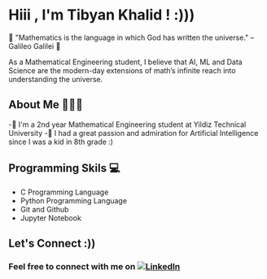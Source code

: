 # Hiii , I'm Tibyan Khalid ! :)))

🧠 "Mathematics is the language in which God has written the universe."
– Galileo Galilei 🌌

As a Mathematical Engineering student, I believe that AI, ML and Data Science are
the modern-day extensions of math’s infinite reach into understanding the universe.

## About Me 🙋🏾‍♀️

-🌟 I'm a 2nd year Mathematical Engineering student at Yildiz Technical University
-🚀 I had a great passion and admiration for Artificial Intelligence since
I was a kid in 8th grade :)

## Programming Skils 💻

* C Programming Language
* Python Programming Language
* Git and Github
* Jupyter Notebook

## Let's Connect :))

### Feel free to connect with me on [![LinkedIn](https://tinyurl.com/bdz848dw)](https://www.linkedin.com/in/tibyankhalid?utm_source=share&utm_campaign=share_via&utm_content=profile&utm_medium=ios_app)
